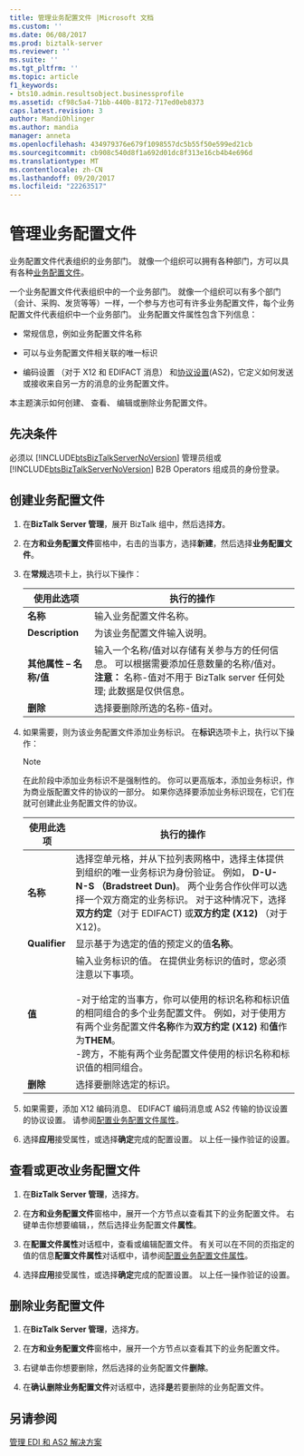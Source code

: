 ```yaml
---
title: 管理业务配置文件 |Microsoft 文档
ms.custom: ''
ms.date: 06/08/2017
ms.prod: biztalk-server
ms.reviewer: ''
ms.suite: ''
ms.tgt_pltfrm: ''
ms.topic: article
f1_keywords:
- bts10.admin.resultsobject.businessprofile
ms.assetid: cf98c5a4-71bb-440b-8172-717ed0eb8373
caps.latest.revision: 3
author: MandiOhlinger
ms.author: mandia
manager: anneta
ms.openlocfilehash: 434979376e679f1098557dc5b55f50e599ed21cb
ms.sourcegitcommit: cb908c540d8f1a692d01dc8f313e16cb4b4e696d
ms.translationtype: MT
ms.contentlocale: zh-CN
ms.lasthandoff: 09/20/2017
ms.locfileid: "22263517"
---
```

# <a name="managing-business-profiles"></a>管理业务配置文件
业务配置文件代表组织的业务部门。 就像一个组织可以拥有各种部门，方可以具有各种[业务配置文件](http://msdn.microsoft.com/library/f8286130-57fe-40ed-9fd8-81da2c8baaaf)。 
  
一个业务配置文件代表组织中的一个业务部门。 就像一个组织可以有多个部门（会计、采购、发货等等）一样，一个参与方也可有许多业务配置文件，每个业务配置文件代表组织中一个业务部门。 业务配置文件属性包含下列信息：  
  
-   常规信息，例如业务配置文件名称  
  
-   可以与业务配置文件相关联的唯一标识  
  
-   编码设置 （对于 X12 和 EDIFACT 消息） 和[协议设置](../core/protocol-settings.md)(AS2)，它定义如何发送或接收来自另一方的消息的业务配置文件。  
  
本主题演示如何创建、 查看、 编辑或删除业务配置文件。  
  
## <a name="prerequisites"></a>先决条件  
 必须以 [!INCLUDE[btsBizTalkServerNoVersion](../includes/btsbiztalkservernoversion-md.md)] 管理员组或 [!INCLUDE[btsBizTalkServerNoVersion](../includes/btsbiztalkservernoversion-md.md)] B2B Operators 组成员的身份登录。  
  
## <a name="create-a-business-profile"></a>创建业务配置文件  
  
1.  在**BizTalk Server 管理**，展开 BizTalk 组中，然后选择**方**。 
2. 在**方和业务配置文件**窗格中，右击的当事方，选择**新建**，然后选择**业务配置文件**。  
  
3.  在**常规**选项卡上，执行以下操作：  
  
    |使用此选项|执行的操作|  
    |--------------|----------------|  
    |**名称**|输入业务配置文件名称。|  
    |**Description**|为该业务配置文件输入说明。|  
    |**其他属性 – 名称/值**|输入一个名称/值对以存储有关参与方的任何信息。 可以根据需要添加任意数量的名称/值对。 **注意：** 名称-值对不用于 BizTalk server 任何处理; 此数据是仅供信息。|  
    |**删除**|选择要删除所选的名称-值对。|  
  
4.  如果需要，则为该业务配置文件添加业务标识。 在**标识**选项卡上，执行以下操作：  
  
    > [!NOTE]
    >  在此阶段中添加业务标识不是强制性的。 你可以更高版本，添加业务标识，作为商业版配置文件的协议的一部分。 如果你选择要添加业务标识现在，它们在就可创建此业务配置文件的协议。  
  
    |使用此选项|执行的操作|  
    |--------------|----------------|  
    |**名称**|选择空单元格，并从下拉列表网格中，选择主体提供到组织的唯一业务标识为身份验证。 例如， **D-U-N-S （Bradstreet Dun)**。 两个业务合作伙伴可以选择一个双方商定的业务标识。 对于这种情况下，选择**双方约定**（对于 EDIFACT) 或**双方约定 (X12)** （对于 X12)。|  
    |**Qualifier**|显示基于为选定的值的预定义的值**名称**。|  
    |**值**|输入业务标识的值。 在提供业务标识的值时，您必须注意以下事项。<br /><br /> -对于给定的当事方，你可以使用的标识名称和标识值的相同组合的多个业务配置文件。 例如，对于使用方有两个业务配置文件**名称**作为**双方约定 (X12)** 和**值**作为**THEM**。<br />-跨方，不能有两个业务配置文件使用的标识名称和标识值的相同组合。|  
    |**删除**|选择要删除选定的标识。|  
  
5.  如果需要，添加 X12 编码消息、 EDIFACT 编码消息或 AS2 传输的协议设置的协议设置。 请参阅[配置业务配置文件属性](../core/configuring-business-profile-properties.md)。  
  
6.  选择**应用**接受属性，或选择**确定**完成的配置设置。 以上任一操作验证的设置。  
  
## <a name="view-or-change-a-business-profile"></a>查看或更改业务配置文件  
  
1.  在**BizTalk Server 管理**，选择**方**。 

2. 在**方和业务配置文件**窗格中，展开一个方节点以查看其下的业务配置文件。 右键单击你想要编辑，，然后选择业务配置文件**属性**。  
  
3.  在**配置文件属性**对话框中，查看或编辑配置文件。 有关可以在不同的页指定的值的信息**配置文件属性**对话框中，请参阅[配置业务配置文件属性](../core/configuring-business-profile-properties.md)。  
  
4.  选择**应用**接受属性，或选择**确定**完成的配置设置。 以上任一操作验证的设置。  

## <a name="delete-a-business-profile"></a>删除业务配置文件  
  
1.  在**BizTalk Server 管理**，选择**方**。  
  
3.  在**方和业务配置文件**窗格中，展开一个方节点以查看其下的业务配置文件。  
  
4.  右键单击你想要删除，然后选择的业务配置文件**删除**。 
  
5.  在**确认删除业务配置文件**对话框中，选择**是**若要删除的业务配置文件。  


## <a name="see-also"></a>另请参阅  
 [管理 EDI 和 AS2 解决方案](../core/managing-edi-and-as2-solutions.md)